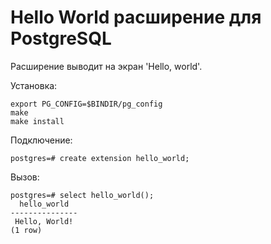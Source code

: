 # Hello World расширение для PostgreSQL
Расширение выводит на экран 'Hello, world'.

Установка:
```shell
export PG_CONFIG=$BINDIR/pg_config
make 
make install
```

Подключение:
```
postgres=# create extension hello_world;
```

Вызов:
```
postgres=# select hello_world();
  hello_world
---------------
 Hello, World!
(1 row)
```